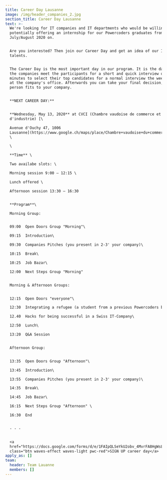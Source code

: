 ```yaml
---
title: Career Day Lausanne
image: /img/header_companies_2.jpg
section_title: Career Day Lausanne
text: >-
  We're looking for IT companies and IT departments who would be willing in
  potentially offering an internship for our Powercoders graduates from
  July/August 2020 on. 


  Are you interested? Then join our Career Day and get an idea of our IT
  talents.


  The Career Day is the most important day in our program. It is the day when
  the companies meet the participants for a short and quick interview of about 5
  minutes to select their top candidates for a normal interview the week after
  at the company's office. Afterwards you can take your final decision, if a
  person fits to your company.  


  **NEXT CAREER DAY:**  


  **Wednesday, May 13, 2020** at CVCI (Chambre vaudoise de commerce et
  d'industrie) [\

  Avenue d'Ouchy 47, 1006
  Lausanne](https://www.google.ch/maps/place/Chambre+vaudoise+du+commerce+et+de+l'industrie/@46.5102397,6.6265574,17z/data=!3m1!4b1!4m5!3m4!1s0x478c2fce346e302b:0xd9d3a4e5317a32e6!8m2!3d46.510236!4d6.6287461)
  \

  \

  **Time** \

  Two availabe slots: \

  Morning session 9:00 – 12:15 \

  Lunch offered \

  Afternoon session 13:30 – 16:30 


  **Program**\

  Morning Group:


  09:00  Open Doors Group "Morning"\

  09:15  Introduction\

  09:30  Companies Pitches (you present in 2-3' your company)\

  10:15  Break\

  10:25  Job Bazar\

  12:00  Next Steps Group "Morning"


  Morning & Afternoon Groups:


  12:15  Open Doors "everyone"\

  12:30  Integrating a refugee (a student from a previous Powercoders batch)\

  12.40  Hacks for being successful in a Swiss IT-Company\

  12:50  Lunch\

  13:20  Q&A Session 


  Afternoon Group:


  13:35  Open Doors Group "Afternoon"\

  13:45  Introduction\

  13:55  Companies Pitches (you present in 2-3' your company)\

  14:35  Break\

  14:45  Job Bazar\

  16:15  Next Steps Group "Afternoon" \

  16:30  End 


  - - -


  <a
  href="https://docs.google.com/forms/d/e/1FAIpQLSeYkU2obv_4MvrFA8HgWsLAy3en70TLbEddCZg1ie0C3dwzuw/viewform"
  class="btn waves-effect waves-light pwc-red">SIGN UP career day</a>
apply_as: []
team:
  header: Team Lauanne
  members: []
---
```


